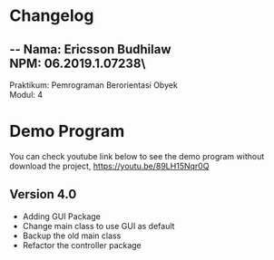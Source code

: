 # Changelog
--
Nama: Ericsson Budhilaw\
NPM: 06.2019.1.07238\
--
Praktikum: Pemrograman Berorientasi Obyek\
Modul: 4

# Demo Program
You can check youtube link below to see the demo program without download the project,
https://youtu.be/89LH15Nqr0Q

## Version 4.0
* Adding GUI Package
* Change main class to use GUI as default
* Backup the old main class
* Refactor the controller package
